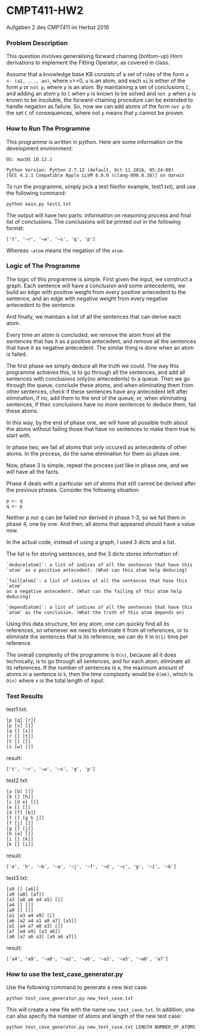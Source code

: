 # CMPT411-HW2
Aufgaben 2 des CMPT411 im Herbst 2016

### Problem Description

This question involves generalising forward chaining (bottom-up) Horn
derivations to implement the Fitting Operator, as covered in class.

Assume that a knowledge base KB consists of a set of rules of the form `a <-
(a1, ..., an)`, where `n`>=0, `a` is an atom, and each `ai` is either of the
form `p` or `not p`, where `p` is an atom. By maintaining a set of conclusions
`C`, and adding an atom `p` to `C` when `p` is known to be solved and `not p`
when `p` is known to be insoluble, the forward-chaining procedure can be
extended to handle negation as failure. So, now we can add atoms of the form
`not p` to the set `C` of consequences, where not `p` means that `p` cannot be
proven.

### How to Run The Programme

This programme is written in python. Here are some information on the
development environment:

    OS: macOS 10.12.1

    Python Version: Python 2.7.12 (default, Oct 11 2016, 05:24:00)
    [GCC 4.2.1 Compatible Apple LLVM 8.0.0 (clang-800.0.38)] on darwin

To run the programme, simply pick a test file(for example, test1.txt), and use
the following command:

    python main.py test1.txt

The output will have two parts: information on reasoning process and final list
of conclusions. The conclusions will be printed out in the following format:

    ['t', '~r', '~w', '~s', 'q', 'p']

Whereas `~atom` means the negation of the `atom`.

### Logic of The Programme

The logic of this programme is simple. First given the input, we construct a
graph. Each sentence will have a conclusion and some antecedents, we build an
edge with positive weight from every positive antecedent to the sentence, and
an edge with negative weight from every negative antecedent to the sentence.

And finally, we maintain a list of all the sentences that can derive each atom.

Every time an atom is concluded, we remove the atom from all the sentences
that has it as a positive antecedent, and remove all the sentences that have it
as negative antecedent. The similar thing is done when an atom is failed.

The first phase we simply deduce all the truth we could. The way this programme
achieves this, is to go through all the sentences, and add all sentences with
conclusions only(no antecedents) to a queue. Then we go through the queue,
conclude these atoms, and when eliminating them from other sentences, check if
these sentences have any antecedent left after elimination, if no, add them to
the end of the queue; or, when eliminating sentences, if their conclusions have
no more sentences to deduce them, fail these atoms.

In this way, by the end of phase one, we will have all possible truth about the
atoms without failing those that have no sentences to make them true to start
with.

In phase two, we fail all atoms that only occured as antecedents of other
atoms. In the process, do the same elimination for them as phase one.

Now, phase 3 is simple, repeat the process just like in phase one, and we will
have all the facts.

Phase 4 deals with a particular set of atoms that still cannot be derived after
the previous phases. Consider the following situation:

    p <- q
    q <- p

Neither p nor q can be failed nor derived in phase 1-3, so we fail them in
phase 4, one by one. And then, all atoms that appeared should have a value now.

In the actual code, instead of using a graph, I used 3 dicts and a list.

The list is for storing sentences, and the 3 dicts stores information of:

    `deduce[atom]`: a list of indices of all the sentences that have this
    `atom` as a positive antecedent. (What can this atom help deducing)

    `fail[atom]`: a list of indices of all the sentences that have this `atom`
    as a negative antecedent. (What can the failing of this atom help deducing)

    `depend[atom]`: a list of indices of all the sentences that have this
    `atom` as the conclusion. (What the truth of this atom depends on)

Using this data structure, for any atom, one can quickly find all its
references, so whenever we need to eliminate it from all references, or to
eliminate the sentences that is its reference, we can do it in `O(1)` time per
reference.

The overall complexity of the programme is `O(n)`, because all it does
technically, is to go through all sentences, and for each atom, eliminate all
its references. If the number of sentences is `m`, the maximum amount of atoms
in a sentence is `k`, then the time complexity would be `O(mk)`, which is
`O(n)` where `n` is the total length of input.

### Test Results

test1.txt:

    [p [q] [r]]
    [p [s] []]
    [q [] [s]]
    [r [] [t]]
    [t [] []]
    [s [w] []]

result:

    ['t', '~r', '~w', '~s', 'q', 'p']

test2.txt:

    [a [b] []]
    [b [] [h]]
    [c [d e] []]
    [e [] []]
    [d [f] [b]]
    [f [] [g h j]]
    [f [j] []]
    [g [] [j]]
    [h [e] []]
    [i [] [k]]
    [k [] [i]]

result:

    ['e', 'h', '~b', '~a', '~j', '~f', '~d', '~c', 'g', '~i', '~k']

test3.txt:

    [a9 [] [a6]]
    [a9 [a8] [a7]]
    [a3 [a8 a6 a4 a5] []]
    [a4 [] []]
    [a9 [] []]
    [a1 [a3 a4 a9] []]
    [a6 [a2 a4 a1 a8 a7] [a1]]
    [a1 [a4 a7 a8 a3] []]
    [a7 [a4 a9] [a3 a6]]
    [a0 [a7 a6 a3] [a9 a6 a7]]

result:

    ['a4', 'a9', '~a0', '~a2', '~a6', '~a3', '~a5', '~a8', 'a7']

### How to use the test_case_generator.py

Use the following command to generate a new test case:

    python test_case_generator.py new_test_case.txt

This will create a new file with the name `new_test_case.txt`. In addition, one
can also specify the number of atoms and length of the new test case:

    python test_case_generator.py new_test_case.txt LENGTH NUMBER_OF_ATOMS

